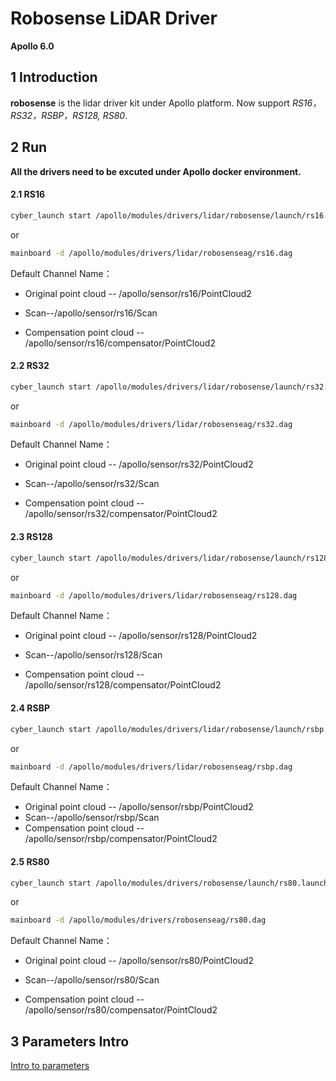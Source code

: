 # **Robosense LiDAR Driver**

**Apollo 6.0**

## 1 Introduction

 **robosense**  is the lidar driver kit under Apollo platform. Now support *RS16，RS32，RSBP，RS128, RS80*. 



## 2 Run

**All the drivers need to be excuted under Apollo docker environment.**



#### 2.1 RS16

```sh
cyber_launch start /apollo/modules/drivers/lidar/robosense/launch/rs16.launch
```

or

```sh
mainboard -d /apollo/modules/drivers/lidar/robosenseag/rs16.dag
```

Default Channel Name：

- Original point cloud -- /apollo/sensor/rs16/PointCloud2

- Scan--/apollo/sensor/rs16/Scan
- Compensation point cloud -- /apollo/sensor/rs16/compensator/PointCloud2

#### 2.2 RS32

```sh
cyber_launch start /apollo/modules/drivers/lidar/robosense/launch/rs32.launch
```

or

```sh
mainboard -d /apollo/modules/drivers/lidar/robosenseag/rs32.dag

```

Default Channel Name：

- Original point cloud -- /apollo/sensor/rs32/PointCloud2

- Scan--/apollo/sensor/rs32/Scan
- Compensation point cloud -- /apollo/sensor/rs32/compensator/PointCloud2

#### 2.3 RS128

```sh
cyber_launch start /apollo/modules/drivers/lidar/robosense/launch/rs128.launch
```

or

```sh
mainboard -d /apollo/modules/drivers/lidar/robosenseag/rs128.dag
```

Default Channel Name：

- Original point cloud -- /apollo/sensor/rs128/PointCloud2

- Scan--/apollo/sensor/rs128/Scan
- Compensation point cloud -- /apollo/sensor/rs128/compensator/PointCloud2

#### 2.4 RSBP

```sh
cyber_launch start /apollo/modules/drivers/lidar/robosense/launch/rsbp.launch
```

or

```sh
mainboard -d /apollo/modules/drivers/lidar/robosenseag/rsbp.dag
```

Default Channel Name：

- Original point cloud -- /apollo/sensor/rsbp/PointCloud2
- Scan--/apollo/sensor/rsbp/Scan
- Compensation point cloud -- /apollo/sensor/rsbp/compensator/PointCloud2

#### 2.5 RS80

```sh
cyber_launch start /apollo/modules/drivers/robosense/launch/rs80.launch
```

or

```sh
mainboard -d /apollo/modules/drivers/robosenseag/rs80.dag
```

Default Channel Name：

- Original point cloud -- /apollo/sensor/rs80/PointCloud2

- Scan--/apollo/sensor/rs80/Scan
- Compensation point cloud -- /apollo/sensor/rs80/compensator/PointCloud2

## 3 Parameters Intro

[Intro to parameters](doc/parameter_intro.md)

